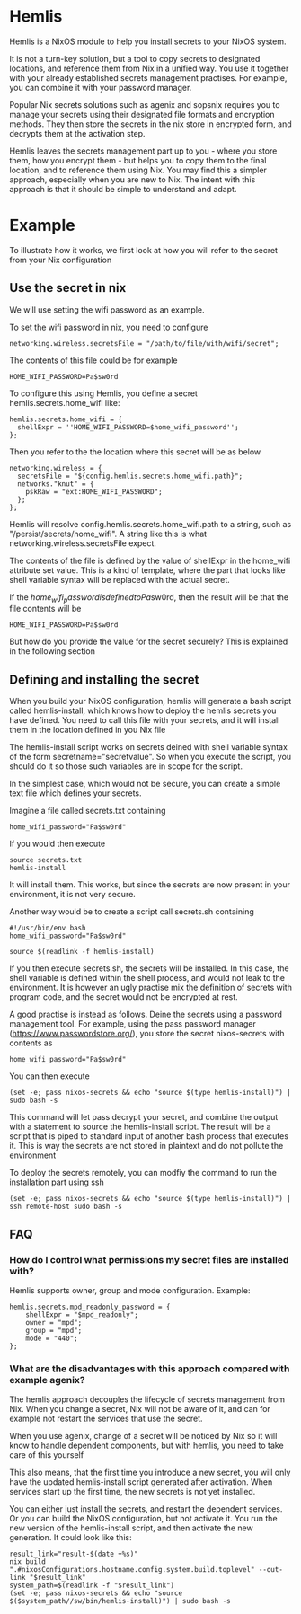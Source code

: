 # Hemlis

Hemlis is a NixOS module to help you install secrets to your NixOS system.

It is not a turn-key solution, but a tool to copy secrets to designated locations, and reference them from Nix in a unified way. You use it together with your already established secrets management practises. For example, you can combine it with your password manager.

Popular Nix secrets solutions such as agenix and sopsnix requires you to manage your secrets using their designated file formats and encryption methods. They then store the secrets in the nix store in encrypted form, and decrypts them at the activation step.

Hemlis leaves the secrets management part up to you - where you store them, how you encrypt them - but helps you to copy them to the final location, and to reference them using Nix. You may find this a simpler approach, especially when you are new to Nix. The intent with this approach is that it should be simple to understand and adapt. 

# Example

To illustrate how it works, we first look at how you will refer to the secret from your Nix configuration

## Use the secret in nix
We will use setting the wifi password as an example.

To set the wifi password in nix, you need to configure

    networking.wireless.secretsFile = "/path/to/file/with/wifi/secret";

The contents of this file could be for example

    HOME_WIFI_PASSWORD=Pa$sw0rd

To configure this using Hemlis, you define a secret hemlis.secrets.home_wifi like:

    hemlis.secrets.home_wifi = {
      shellExpr = ''HOME_WIFI_PASSWORD=$home_wifi_password'';
    };

Then you refer to the the location  where this secret will be as below

    networking.wireless = {
      secretsFile = "${config.hemlis.secrets.home_wifi.path}";
      networks."knut" = {
        pskRaw = "ext:HOME_WIFI_PASSWORD";
      };
    };

Hemlis will resolve config.hemlis.secrets.home_wifi.path to a string, such as "/persist/secrets/home_wifi". A string like this is what networking.wireless.secretsFile expect. 

The contents of the file is defined by the value of shellExpr in the home_wifi attribute set value. This is a kind of template, where the part that looks like shell variable syntax will be replaced with the actual secret. 

If the $home_wifi_password is defined to Pa$sw0rd, then the result will be that the file contents will be 

    HOME_WIFI_PASSWORD=Pa$sw0rd

But how do you provide the value for the secret securely? This is explained in the following section

## Defining and installing the secret

When you build your NixOS configuration, hemlis will generate a bash script called hemlis-install, which knows how to deploy the hemlis secrets you have defined. You need to call this file with your secrets, and it will install them in the location defined in you Nix file

The hemlis-install script works on secrets deined with shell variable syntax of the form secretname="secretvalue". So when you execute the script, you should do it so those such variables are in scope for the script.

In the simplest case, which would not be secure, you can create a simple text file which defines your secrets.

Imagine a file called secrets.txt containing

    home_wifi_password="Pa$sw0rd"

If you would then execute

    source secrets.txt
    hemlis-install

It will install them. This works, but since the secrets are now present in your environment, it is not very secure. 

Another way would be to create a script call secrets.sh containing

    #!/usr/bin/env bash
    home_wifi_password="Pa$sw0rd"

    source $(readlink -f hemlis-install)

If you then execute secrets.sh, the secrets will be installed. In this case, the shell variable is defined within the shell process, and would not leak to the environment. It is however an ugly practise mix the definition of secrets with program code, and the secret would not be encrypted at rest.

A good practise is instead as follows. Deine the secrets using a password management tool. For example, using the pass password manager (https://www.passwordstore.org/), you store the secret nixos-secrets with contents as  

    home_wifi_password="Pa$sw0rd"

You can then execute

    (set -e; pass nixos-secrets && echo "source $(type hemlis-install)") | sudo bash -s

This command will let pass decrypt your secret, and combine the output with a statement to source the hemlis-install script. The result will be a script that is piped to standard input of another bash process that executes it. This is way the secrets are not stored in plaintext and do not pollute the environment

To deploy the secrets remotely, you can modfiy the command to run the installation part using ssh  

    (set -e; pass nixos-secrets && echo "source $(type hemlis-install)") | ssh remote-host sudo bash -s

## FAQ

### How do I control what permissions my secret files are installed with?

Hemlis supports owner, group and mode configuration. Example: 

    hemlis.secrets.mpd_readonly_password = {
        shellExpr = "$mpd_readonly";
        owner = "mpd";
        group = "mpd";
        mode = "440";
    };

### What are the disadvantages with this approach compared with example agenix?

The hemlis approach decouples the lifecycle of secrets management from Nix. When you change a secret, Nix will not be aware of it, and can for example not restart the services that use the secret. 

When you use agenix, change of a secret will be noticed by Nix so it will know to handle dependent components, but with hemlis, you need to take care of this yourself

This also means, that the first time you introduce a new secret, you will only have the updated hemlis-install script generated after activation. When services start up the first time, the new secrets is not yet installed.

You can either just install the secrets, and restart the dependent services. Or you can build the NixOS configuration, but not activate it. You run the new version of the hemlis-install script, and then activate the new generation. It could look like this:

    result_link="result-$(date +%s)"
    nix build ".#nixosConfigurations.hostname.config.system.build.toplevel" --out-link "$result_link"
    system_path=$(readlink -f "$result_link")
    (set -e; pass nixos-secrets && echo "source $($system_path//sw/bin/hemlis-install)") | sudo bash -s

